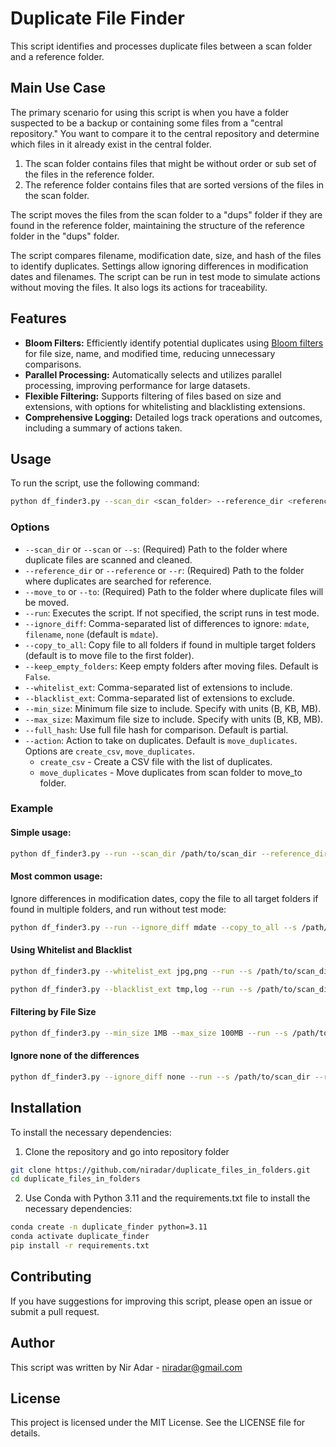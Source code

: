 # Duplicate File Finder

This script identifies and processes duplicate files between a scan folder and a reference folder.

## Main Use Case

The primary scenario for using this script is when you have a folder suspected to be a backup or containing some files from a "central repository." You want to compare it to the central repository and determine which files in it already exist in the central folder.
1. The scan folder contains files that might be without order or sub set of the files in the reference folder.
2. The reference folder contains files that are sorted versions of the files in the scan folder.

The script moves the files from the scan folder to a "dups" folder if they are found in the reference folder, maintaining the structure of the reference folder in the "dups" folder.

The script compares filename, modification date, size, and hash of the files to identify duplicates. Settings allow ignoring differences in modification dates and filenames. The script can be run in test mode to simulate actions without moving the files. It also logs its actions for traceability.


## Features

- **Bloom Filters:** Efficiently identify potential duplicates using [Bloom filters](https://en.wikipedia.org/wiki/Bloom_filter) for file size, name, and modified time, reducing unnecessary comparisons.
- **Parallel Processing:** Automatically selects and utilizes parallel processing, improving performance for large datasets.
- **Flexible Filtering:** Supports filtering of files based on size and extensions, with options for whitelisting and blacklisting extensions.
- **Comprehensive Logging:** Detailed logs track operations and outcomes, including a summary of actions taken.



## Usage

To run the script, use the following command:

```sh
python df_finder3.py --scan_dir <scan_folder> --reference_dir <reference_folder> --move_to <move_to_folder> [options]
```

### Options
- `--scan_dir` or `--scan` or `--s`: (Required) Path to the folder where duplicate files are scanned and cleaned.
- `--reference_dir` or `--reference` or `--r`: (Required) Path to the folder where duplicates are searched for reference.
- `--move_to` or `--to`: (Required) Path to the folder where duplicate files will be moved.
- `--run`: Executes the script. If not specified, the script runs in test mode.
- `--ignore_diff`: Comma-separated list of differences to ignore: `mdate`, `filename`, `none` (default is `mdate`).
- `--copy_to_all`: Copy file to all folders if found in multiple target folders (default is to move file to the first folder).
- `--keep_empty_folders`: Keep empty folders after moving files. Default is `False`.
- `--whitelist_ext`: Comma-separated list of extensions to include.
- `--blacklist_ext`: Comma-separated list of extensions to exclude.
- `--min_size`: Minimum file size to include. Specify with units (B, KB, MB).
- `--max_size`: Maximum file size to include. Specify with units (B, KB, MB).
- `--full_hash`: Use full file hash for comparison. Default is partial.
- `--action`: Action to take on duplicates. Default is `move_duplicates`. Options are `create_csv`, `move_duplicates`. 
    - `create_csv` - Create a CSV file with the list of duplicates.
    - `move_duplicates` - Move duplicates from scan folder to move_to folder.
### Example

#### Simple usage:
```sh
python df_finder3.py --run --scan_dir /path/to/scan_dir --reference_dir /path/to/reference_dir --move_to /path/to/move_to
```
#### Most common usage:
Ignore differences in modification dates, copy the file to all target folders if found in multiple folders, and run without test mode:
```sh
python df_finder3.py --run --ignore_diff mdate --copy_to_all --s /path/to/scan_dir --r /path/to/reference_dir --to /path/to/move_to
```

#### Using Whitelist and Blacklist
```sh
python df_finder3.py --whitelist_ext jpg,png --run --s /path/to/scan_dir --r /path/to/reference_dir --to /path/to/move_to
```

```sh
python df_finder3.py --blacklist_ext tmp,log --run --s /path/to/scan_dir --r /path/to/reference_dir --to /path/to/move_to
```

#### Filtering by File Size
```sh
python df_finder3.py --min_size 1MB --max_size 100MB --run --s /path/to/scan_dir --r /path/to/reference_dir --to /path/to/move_to
```
#### Ignore none of the differences
```sh
python df_finder3.py --ignore_diff none --run --s /path/to/scan_dir --r /path/to/reference_dir --to /path/to/move_to
```

## Installation

To install the necessary dependencies:

1. Clone the repository and go into repository folder
```sh
git clone https://github.com/niradar/duplicate_files_in_folders.git
cd duplicate_files_in_folders
```

2. Use Conda with Python 3.11 and the requirements.txt file to install the necessary dependencies:
```sh
conda create -n duplicate_finder python=3.11
conda activate duplicate_finder
pip install -r requirements.txt
```

## Contributing
If you have suggestions for improving this script, please open an issue or submit a pull request.

## Author
This script was written by Nir Adar - [niradar@gmail.com](mailto:niradar@gmail.com)

## License
This project is licensed under the MIT License. See the LICENSE file for details.